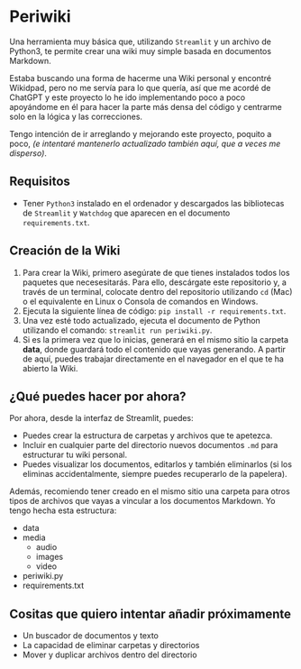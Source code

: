 # Periwiki

Una herramienta muy básica que, utilizando `Streamlit` y un archivo de Python3, te permite crear una wiki muy simple basada en documentos Markdown.

Estaba buscando una forma de hacerme una Wiki personal y encontré Wikidpad, pero no me servía para lo que quería, así que me acordé de ChatGPT y este proyecto lo he ido implementando poco a poco apoyándome en él para hacer la parte más densa del código y centrarme solo en la lógica y las correcciones.

Tengo intención de ir arreglando y mejorando este proyecto, poquito a poco, _(e intentaré mantenerlo actualizado también aquí, que a veces me disperso)_.

## Requisitos

- Tener `Python3` instalado en el ordenador y descargados las bibliotecas de `Streamlit` y `Watchdog` que aparecen en el documento `requirements.txt`.

## Creación de la Wiki

1. Para crear la Wiki, primero asegúrate de que tienes instalados todos los paquetes que necesesitarás. Para ello, descárgate este repositorio y, a través de un terminal, colocate dentro del repositorio utilizando `cd` (Mac) o el equivalente en Linux o Consola de comandos en Windows.
2. Ejecuta la siguiente línea de código: `pip install -r requirements.txt`.
3. Una vez esté todo actualizado, ejecuta el documento de Python utilizando el comando: `streamlit run periwiki.py`.
4. Si es la primera vez que lo inicias, generará en el mismo sitio la carpeta **data**, donde guardará todo el contenido que vayas generando. A partir de aquí, puedes trabajar directamente en el navegador en el que te ha abierto la Wiki.

## ¿Qué puedes hacer por ahora?
Por ahora, desde la interfaz de Streamlit, puedes:
- Puedes crear la estructura de carpetas y archivos que te apetezca.
- Incluir en cualquier parte del directorio nuevos documentos `.md` para estructurar tu wiki personal.
- Puedes visualizar los documentos, editarlos y también eliminarlos (si los eliminas accidentalmente, siempre puedes recuperarlo de la papelera).

Además, recomiendo tener creado en el mismo sitio una carpeta para otros tipos de archivos que vayas a vincular a los documentos Markdown. Yo tengo hecha esta estructura:
- data
- media
    - audio
    - images
    - video
- periwiki.py
- requirements.txt

## Cositas que quiero intentar añadir próximamente
- Un buscador de documentos y texto
- La capacidad de eliminar carpetas y directorios
- Mover y duplicar archivos dentro del directorio
